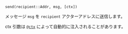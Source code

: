 ```
send(recipient::Addr, msg, [ctx])
```

メッセージ `msg` を `recipient` アクターアドレスに送信します。

ctx 引数は [`@ctx`](@ref) によって自動的に注入されることがあります。
